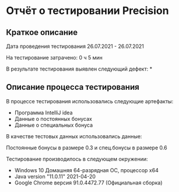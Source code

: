 # Отчёт о тестировании Precision

## Краткое описание

Дата проведения тестирования 26.07.2021 - 26.07.2021

На тестирование затрачено: 0 ч 5 мин

В результате тестирования выявлен следующий дефект:
* 

## Описание процесса тестирования

В процессе тестирования использовались следующие артефакты:
* Программа IntelliJ idea
* Данные о постоянных бонусах
* Данные о специальных бонуса

В качестве тестовых данных использовались данные:

Постоянные бонусы в размере 0.3 и спец.бонусы в размере 0.6

Тестирование производилось в следующем окружении:
* Windows 10 Домашняя 64-разрядная ОС, процессор x64
* Java version "11.0.11" 2021-04-20
* Google Chrome версия 91.0.4472.77 (Официальная сборка)
